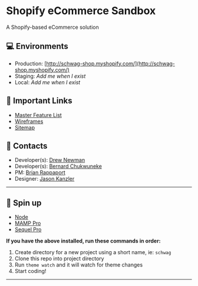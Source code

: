 # Shopify eCommerce Sandbox
A Shopify-based eCommerce solution

## :computer: Environments
- Production: [http://schwag-shop.myshopify.com/](http://schwag-shop.myshopify.com/)
- Staging: *Add me when I exist*
- Local: *Add me when I exist*


## :link: Important Links
- [Master Feature List](https://docs.google.com/spreadsheets/d/1GatBkikuXrhTHyVNo0IZ902Zy9ZnIUqJ5BGagJklICA/edit#gid=0)
- [Wireframes](https://app.flowmapp.com/share/de9f7a5bc4f95f1fccfeca0b920847c9/sitemap/)
- [Sitemap](https://docs.google.com/spreadsheets/d/1VEWnS7yJvs0s9ouCTBvWzLU8GA_QU5m5rfW-m9nJrqY/edit#gid=0)


## :briefcase: Contacts
- Developer(s): [Drew Newman](mailto:drew.newman@integritystl.com)
- Developer(s): [Bernard Chukwuneke](mailto:bernard.chukwuneke@integritystl.com)
- PM: [Brian Rappaport](mailto:brian@integritystl.com)
- Designer: [Jason Kanzler](mailto:jason.kanzler@integritystl.com)

---

## :wrench: Spin up

* [Node](https://nodejs.org/)
* [MAMP Pro](https://www.mamp.info/en/mamp-pro/)
* [Sequel Pro](https://sequelpro.com/)

**If you have the above installed, run these commands in order:**

1. Create directory for a new project using a short name, ie: `schwag`
1. Clone this repo into project directory
1. Run `theme watch` and it will watch for theme changes
1. Start coding!

---
